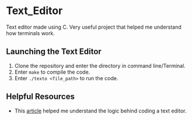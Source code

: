 # Text_Editor

Text editor made using C. Very useful project that helped me understand how terminals work.

## Launching the Text Editor

1. Clone the repository and enter the directory in command line/Terminal.
2. Enter `make` to compile the code.
3. Enter `./texto <file_path>` to run the code.

## Helpful Resources

- This [article](https://viewsourcecode.org/snaptoken/kilo/index.html) helped me understand the logic behind coding a text editor. 
